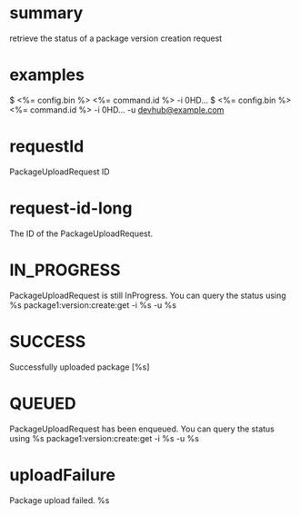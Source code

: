 # summary

retrieve the status of a package version creation request

# examples

$ <%= config.bin %> <%= command.id %> -i 0HD...
$ <%= config.bin %> <%= command.id %> -i 0HD... -u devhub@example.com

# requestId

PackageUploadRequest ID

# request-id-long

The ID of the PackageUploadRequest.

# IN_PROGRESS

PackageUploadRequest is still InProgress. You can query the status using
%s package1:version:create:get -i %s -u %s

# SUCCESS

Successfully uploaded package [%s]

# QUEUED

PackageUploadRequest has been enqueued. You can query the status using
%s package1:version:create:get -i %s -u %s

# uploadFailure

Package upload failed.
%s
